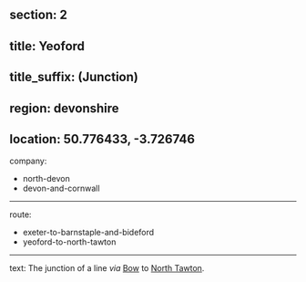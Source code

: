 section: 2
----
title: Yeoford
----
title_suffix: (Junction)
----
region: devonshire
----
location: 50.776433, -3.726746
----
company:
- north-devon
- devon-and-cornwall
----
route:
- exeter-to-barnstaple-and-bideford
- yeoford-to-north-tawton
----
text: The junction of a line *via* [Bow](/stations/bow-devon) to [North Tawton](/stations/north-tawton).
